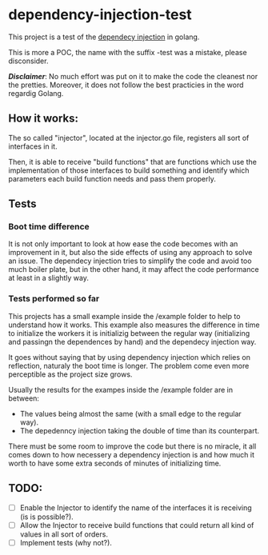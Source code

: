 # dependency-injection-test

This project is a test of the [dependecy injection](https://en.wikipedia.org/wiki/Dependency_injection) in golang.

This is more a POC, the name with the suffix -test was a mistake, please disconsider.

***Disclaimer***: No much effort was put on it to make the code the cleanest nor the pretties. Moreover, it does not
follow the best practicies in the word regardig Golang.

## How it works:
The so called "injector", located at the injector.go file, registers all sort of interfaces in it.

Then, it is able to receive "build functions" that are functions which use the implementation of those interfaces to
build something and identify which parameters each build function needs and pass them properly.

## Tests
### Boot time difference
It is not only important to look at how ease the code becomes with an improvement in it, but also the side effects of
using any approach to solve an issue. The dependecy injection tries to simplify the code and avoid too much boiler
plate, but in the other hand, it may affect the code performance at least in a slightly way.

### Tests performed so far
This projects has a small example inside the /example folder to help to understand how it works. This example also
measures the difference in time to initialize the workers it is initializig between the regular way (initializing and
passingn the dependences by hand) and the dependecy injection way.

It goes without saying that by using dependency injection which relies on reflection, naturaly the boot time is longer.
The problem come even more perceptible as the project size grows.

Usually the results for the exampes inside the /example folder are in between:
- The values being almost the same (with a small edge to the regular way).
- The depedenncy injection taking the double of time than its counterpart.

There must be some room to improve the code but there is no miracle, it all comes down to how necessery a dependency
injection is and how much it worth to have some extra seconds of minutes of initializing time.

## TODO:
- [ ] Enable the Injector to identify the name of the interfaces it is receiving (is is possible?).
- [ ] Allow the Injector to receive build functions that could return all kind of values in all sort of orders.
- [ ] Implement tests (why not?).
